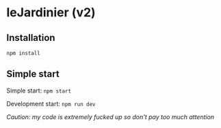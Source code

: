 # leJardinier (v2)

## Installation

`npm install`

## Simple start

Simple start:
`npm start`

Development start:
`npm run dev`

*Caution: my code is extremely fucked up so don't pay too much attention*